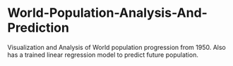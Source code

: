 # World-Population-Analysis-And-Prediction
Visualization and Analysis of World population progression from 1950. Also has a trained linear regression model to predict future population.
